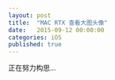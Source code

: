 ```yaml
---
layout: post
title:  "MAC RTX 查看大图头像"
date:   2015-09-12 00:00:00
categories: iOS
published: true
---
```


正在努力构思...